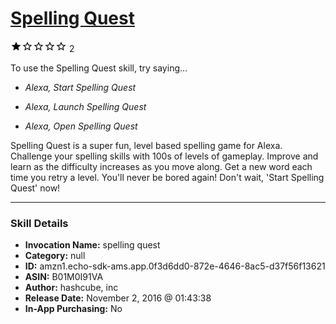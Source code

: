 # [Spelling Quest](http://alexa.amazon.com/#skills/amzn1.echo-sdk-ams.app.0f3d6dd0-872e-4646-8ac5-d37f56f13621)
![1 stars](../../images/ic_star_black_18dp_1x.png)![1 stars](../../images/ic_star_border_black_18dp_1x.png)![1 stars](../../images/ic_star_border_black_18dp_1x.png)![1 stars](../../images/ic_star_border_black_18dp_1x.png)![1 stars](../../images/ic_star_border_black_18dp_1x.png) 2

To use the Spelling Quest skill, try saying...

* *Alexa, Start Spelling Quest*

* *Alexa, Launch Spelling Quest*

* *Alexa, Open Spelling Quest*

Spelling Quest is a super fun, level based spelling game for Alexa. Challenge your spelling skills with 100s of levels of gameplay. Improve and learn as the difficulty increases as you move along. Get a new word each time you retry a level. You'll never be bored again! Don't wait, 'Start Spelling Quest' now!

***

### Skill Details

* **Invocation Name:** spelling quest
* **Category:** null
* **ID:** amzn1.echo-sdk-ams.app.0f3d6dd0-872e-4646-8ac5-d37f56f13621
* **ASIN:** B01M0I91VA
* **Author:** hashcube, inc
* **Release Date:** November 2, 2016 @ 01:43:38
* **In-App Purchasing:** No
